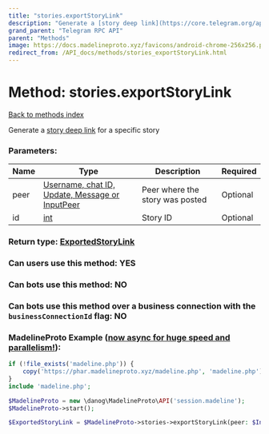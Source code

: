 ```yaml
---
title: "stories.exportStoryLink"
description: "Generate a [story deep link](https://core.telegram.org/api/links#story-links) for a specific story"
grand_parent: "Telegram RPC API"
parent: "Methods"
image: https://docs.madelineproto.xyz/favicons/android-chrome-256x256.png
redirect_from: /API_docs/methods/stories_exportStoryLink.html
---
```

# Method: stories.exportStoryLink
[Back to methods index](index.html)



Generate a [story deep link](https://core.telegram.org/api/links#story-links) for a specific story

### Parameters:

| Name     |    Type       | Description | Required |
|----------|---------------|-------------|----------|
|peer|[Username, chat ID, Update, Message or InputPeer](/API_docs/types/InputPeer.html) | Peer where the story was posted | Optional|
|id|[int](/API_docs/types/int.html) | Story ID | Optional|


### Return type: [ExportedStoryLink](/API_docs/types/ExportedStoryLink.html)

### Can users use this method: **YES**


### Can bots use this method: **NO**


### Can bots use this method over a business connection with the `businessConnectionId` flag: **NO**


### MadelineProto Example ([now async for huge speed and parallelism!](https://docs.madelineproto.xyz/docs/ASYNC.html)):


```php
if (!file_exists('madeline.php')) {
    copy('https://phar.madelineproto.xyz/madeline.php', 'madeline.php');
}
include 'madeline.php';

$MadelineProto = new \danog\MadelineProto\API('session.madeline');
$MadelineProto->start();

$ExportedStoryLink = $MadelineProto->stories->exportStoryLink(peer: $InputPeer, id: $int, );
```

